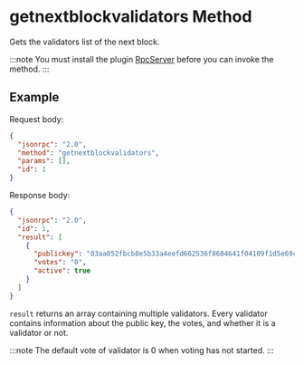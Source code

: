# getnextblockvalidators Method

Gets the validators list of the next block.

:::note
You must install the plugin [RpcServer](https://github.com/neo-project/neo-modules/releases) before you can invoke the method.
:::

## Example

Request body:

```json
{
  "jsonrpc": "2.0",
  "method": "getnextblockvalidators",
  "params": [],
  "id": 1
}
```

Response body:

```json
{
  "jsonrpc": "2.0",
  "id": 1,
  "result": [
    {
      "publickey": "03aa052fbcb8e5b33a4eefd662536f8684641f04109f1d5e69cdda6f084890286a",
      "votes": "0",
      "active": true
    }
  ]
}
```

`result` returns an array containing multiple validators. Every validator contains information about the public key, the votes, and whether it is a validator or not.

:::note
The default vote of validator is 0 when voting has not started.
:::

